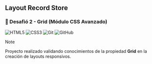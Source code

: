 ## Layout Record Store

### 🎯 Desafió 2 - Grid (Módulo CSS Avanzado) 

![HTML5](https://img.shields.io/badge/html5-%23E34F26.svg?style=for-the-badge&logo=html5&logoColor=white)
![CSS3](https://img.shields.io/badge/css3-%231572B6.svg?style=for-the-badge&logo=css3&logoColor=white)
![Git](https://img.shields.io/badge/git-%23F05033.svg?style=for-the-badge&logo=git&logoColor=white)
![GitHub](https://img.shields.io/badge/github-%23121011.svg?style=for-the-badge&logo=github&logoColor=white)

> [!NOTE]
> Proyecto realizado validando conocimientos de la propiedad **Grid** en la creación de layouts responsivos.

<!-- > [!TIP]
> Para visualizar el proyecto en tu navegador puedes utilizar el siguiente enlace: [Ver proyecto](https://isra-osvaldo.github.io/messaging-system/) -->

<!-- <p>
    <img src="/assets/img/iPhone-14-Pro-438x891 2.png" alt="iPhone 14 Pro Max" width="200" height="409"/>
    <img src="/assets/img/Macbook-Air-2011x1165_3.png" alt="Macbook Air" width="500"/>
</p> -->
